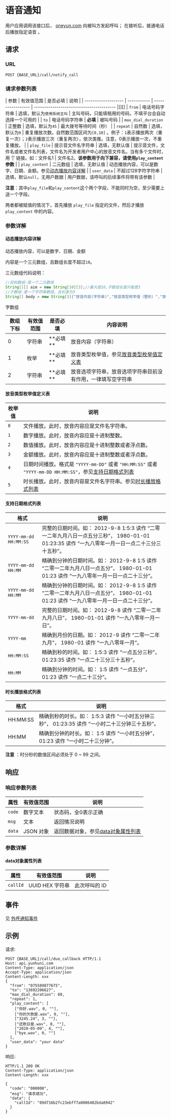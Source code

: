 # 语音通知

用户应用调用该接口后， [oneyun.com](http://oneyun.com/) 向被叫方发起呼叫；
在接听后，接通电话后播放指定语音 。

<!-- toc -->
## 请求

### URL

```
POST {BASE_URL}/call/notify_call
```

### 请求参数列表

| 参数                  | 有效值范围       | 是否必填              | 说明                                       |
| ------------------- | ----------- | ----------------- | ---------------------------------------- |[][]
| `from`              | 电话号码字符串     | 选填，默认为`使用系统主叫`    | 主叫号码，只能填租用的号码，不填平台会自动选择一个可用的             |
| `to`                | 电话号码字符串     | **必填**            | 被叫号码                                     |
| `max_dial_duration` | 正整数         | 选填，默认为`45`        | 最大拨号等待时间（秒）                       |
| `repeat`            | 自然数         | 选填，默认为`0`         | 重复播放次数。自然数范围区间为`[0,10]`  。例子：`1`表示播放两次（重复一次）；`2`表示播放三次（重复两次），依次类推。注意，0表示播放一次，不重复播放。 |
| `play_file`             | 提示音文件名字符串   | 选填，无默认值       | 提示音文件，文件名或者文件名列表，文件名为开发者用户中心的放音文件名。当有多个文件时，用 ‘&#124;’ 链接。如：文件名1 &#124; 文件名2。**该参数用于向下兼容，请使用`play_content`参数** |
| `play_content`      | 二元数组        | 选填，无默认值       | 动态播放内容，可以是数字、日期、金额。参见[动态播放内容详解](#动态播放内容详解) |
| `user_data`  | 不超过128字符字符串 | 选填，默认`null`，无用户数据 | 用户数据，该呼叫的后续事件将带有该参数                      |

**注意**：其中`play_file`和`play_content`这个两个字段，不能同时为空，至少需要上送一个字段。

两者都被赋值的情况下，首先播放 `play_file` 指定的文件，然后才播放 `play_content` 中的内容。

### 参数详解

#### 动态播放内容详解

动态播放内容，可以是数字、日期、金额

内容是一个三元数组，且数组长度不超过`10`。

三元数组代码说明：

```java
//目标数组-是一个二元数组
String[][] aim = new String[10][3];//最大是10,子数组长度只能是3
//子数组-是一个字符串数组，且长度为3
String[] body = new String[3]{"放音内容(字符串)","放音类型枚举值（整形）","放音选项字符串"};
```

字数组

| 数组下标 | 有效值范围 | 是否必填    | 内容说明                           |
| ---- | ----- | ------- | ------------------------------ |
| 0    | 字符串   | **必填 ** | 放音内容（字符串）                      |
| 1    | 枚举    | **必填 ** | 放音类型枚举值，参见[放音类型枚举值定义表](#放音类型枚举值定义表)       |
| 2    | 字符串   | **必填 ** | 放音选项字符串，放音选项字符串目前没有作用，一律填写空字符串 |

#### 放音类型枚举值定义表

| 枚举值  | 说明                                       |
| ---- | ---------------------------------------- |
| `0`  | 文件播放。此时，放音内容应是文件名字符串。                    |
| `1`  | 数字播放。此时，放音内容应是十进制整数。                     |
| `2`  | 数值播放。此时，放音内容应是十进制整数或者浮点数。                |
| `3`  | 金额播放。此时，放音内容应是十进制整数或者浮点数。                |
| `4`  | 日期时间播放。格式是 `"YYYY-mm-DD"` 或者 `"HH:MM:SS"` 或者 `"YYYY-mm-DD HH:MM:SS"`，参见[支持日期格式列表](#支持日期格式列表) |
| `5`  | 时长播放。此时，放音内容是文件名字符串。参见[时长播放格式列表](#时长播放格式列表)      |

#### 支持日期格式列表

| 格式                    | 说明                                       |
| --------------------- | ---------------------------------------- |
| `YYYY-mm-dd HH:MM:SS` | 完整的日期时间。如： 2012-9-8 1:5:3 读作 “二零一二年九月八日一点五分三秒”， 1980-01-01 01:23:35 读作 “一九八零年一月一日一点二十三分三十五秒”。 |
| `YYYY-mm-dd HH:MM`    | 精确到分钟的日期时间。如： 2012-9-8 1:5 读作 “二零一二年九月八日一点五分”， 1980-01-01 01:23 读作 “一九八零年一月一日一点二十三分”。 |
| `YYYY-mm-dd HH:MM`    | 精确到分钟的日期时间。如： 2012-9-8 1:5 读作 “二零一二年九月八日一点五分”， 1980-01-01 01:23 读作 “一九八零年一月一日一点二十三分”。 |
| `YYYY-mm-dd`          | 完整的日期时间。如： 2012-9-8 读作 “二零一二年九月八日”， 1980-01-01 读作 “一九八零年一月一日”。 |
| `YYYY-mm`             | 精确到月份的日期。如： 2012-9 读作 “二零一二年九月”， 1980-01 读作 “一九八零年一月”。 |
| `HH:MM:SS`            | 精确到秒的时间。如： 1:5:3 读作 “一点五分三秒”， 01:23:35 读作 “一点二十三分三十五秒”。 |
| `HH:MM`               | 精确到分钟的时间。如： 1:5 读作 “一点五分”， 01:23 读作 “一点二十三分”。 |

#### 时长播放格式列表

| 格式       | 说明                                       |
| -------- | ---------------------------------------- |
| HH:MM:SS | 精确到秒的时长。如： 1:5:3 读作 “一小时五分钟三秒”， 01:23:35 读作 “一小时二十三分钟三十五秒”。 |
| HH:MM    | 精确到分钟的时长。如： 1:5 读作 “一小时五分钟”， 01:23 读作 “一小时二十三分钟”。 |

**注意** ：时分秒的数值区间必须处于 0 ~ 99 之间。

## 响应

### 响应参数列表

| 属性     | 有效值范围   | 说明                            |
| ------ | ------- | ----------------------------- |
| `code` | 数字文本    | 状态码，全0表示正确                    |
| `msg`  | 文本      | 返回情况说明                        |
| `data` | JSON 对象 | 返回数据对象，参见[data对象属性列表](#data对象属性列表) |

### 参数详解

#### data对象属性列表

| 属性       | 有效值范围        | 说明       |
| -------- | ------------ | -------- |
| `callId` | UUID HEX 字符串 | 此次呼叫的 ID |

## 事件

见 [外呼通知事件](../evt/simple_call/notify_call.md)

## 示例

请求:
```http
POST {BASE_URL}/call/duo_callback HTTP/1.1
Host: api.yunhuni.com
Content-Type: application/json
Accept-Type: application/json
Content-Length: xxx
{
  "from": "075589877675",
  "to": "13692206627",
  "max_dial_duration": 60,
  "repeat": 1,
  "play_content": [
    ["你好.wav", 0, ""],
    ["你的欠款是.wav", 0, ""],
    ["3245.24", 3, ""],
    ["还款日是.wav", 0, ""],
    ["2020-05-09", 4, ""],
    ["bye.wav", 0, ""]
  ],
  "user_data": "your data"
}
```

响应:
```http
HTTP/1.1 200 OK
Content-Type: application/json
Content-Length: xxx

{
  "code": "000000",
  "msg": "请求成功",
  "data": {
    "callId": "89d716b2fc23ebff7a0086482bda8942"
  }
}
```
